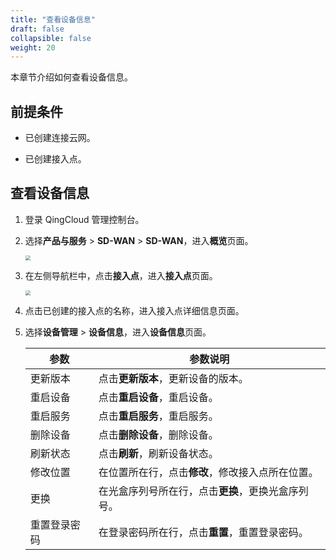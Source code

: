 ```yaml
---
title: "查看设备信息"
draft: false
collapsible: false
weight: 20
---
```


本章节介绍如何查看设备信息。

## 前提条件

- 已创建连接云网。

- 已创建接入点。

## 查看设备信息

1. 登录 QingCloud 管理控制台。

2. 选择**产品与服务** > **SD-WAN** > **SD-WAN**，进入**概览**页面。

   <img src="../../../../_images/qs_cloud_network.png" style="zoom:50%;" />

3. 在左侧导航栏中，点击**接入点**，进入**接入点**页面。

   <img src="../../../../_images/um_access_point_list.png" style="zoom:50%;" />

4. 点击已创建的接入点的名称，进入接入点详细信息页面。

5. 选择**设备管理** > **设备信息**，进入**设备信息**页面。

   | 参数         | 参数说明                                           |
   | ------------ | -------------------------------------------------- |
   | 更新版本     | 点击**更新版本**，更新设备的版本。                 |
   | 重启设备     | 点击**重启设备**，重启设备。                       |
   | 重启服务     | 点击**重启服务**，重启服务。                       |
   | 删除设备     | 点击**删除设备**，删除设备。                       |
   | 刷新状态     | 点击**刷新**，刷新设备状态。                       |
   | 修改位置     | 在位置所在行，点击**修改**，修改接入点所在位置。   |
   | 更换         | 在光盒序列号所在行，点击**更换**，更换光盒序列号。 |
   | 重置登录密码 | 在登录密码所在行，点击**重置**，重置登录密码。     |



